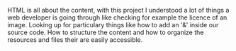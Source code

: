 HTML is all about the content, with this project I understood a lot of things
a web developer is going through like checking for example the licence of an image.
Looking up for particulary things like how to add an '&' inside our source code.
How to structure the content and how to organize the resources and files their are easily accessible.